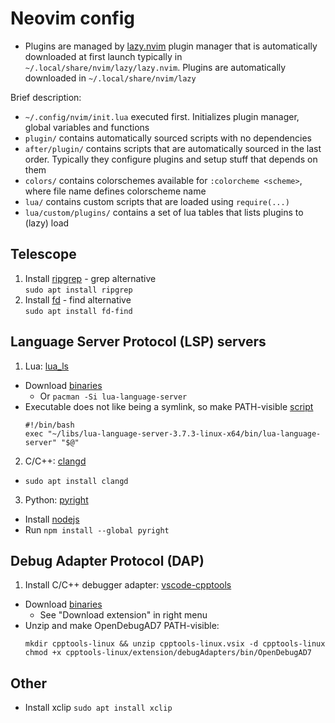 # Neovim config

* Plugins are managed by [lazy.nvim](https://github.com/folke/lazy.nvim) plugin manager
    that is automatically downloaded at first launch typically in `~/.local/share/nvim/lazy/lazy.nvim`.
    Plugins are automatically downloaded in `~/.local/share/nvim/lazy`

Brief description:
* `~/.config/nvim/init.lua` executed first. Initializes plugin manager, global variables and functions
* `plugin/` contains automatically sourced scripts with no dependencies
* `after/plugin/` contains scripts that are automatically sourced in the last order. Typically they configure plugins and setup stuff that depends on them
* `colors/` contains colorschemes available for `:colorcheme <scheme>`, where file name defines colorscheme name
* `lua/` contains custom scripts that are loaded using `require(...)`
* `lua/custom/plugins/` contains a set of lua tables that lists plugins to (lazy) load

## Telescope
1. Install [ripgrep](https://github.com/BurntSushi/ripgrep) - grep alternative  
  `sudo apt install ripgrep`
1. Install [fd](https://github.com/sharkdp/fd) - find alternative  
  `sudo apt install fd-find`

## Language Server Protocol (LSP) servers
1. Lua: [lua_ls](https://github.com/LuaLS/lua-language-server)
  * Download [binaries](https://github.com/LuaLS/lua-language-server/releases)
    * Or `pacman -Si lua-language-server`
  * Executable does not like being a symlink, so make PATH-visible [script](https://github.com/luals/lua-language-server/wiki/Getting-Started#command-line)
    ```
    #!/bin/bash
    exec "~/libs/lua-language-server-3.7.3-linux-x64/bin/lua-language-server" "$@"
    ```
2. C/C++: [clangd](https://clangd.llvm.org/)
  * `sudo apt install clangd`
3. Python: [pyright](https://github.com/microsoft/pyright)
  * Install [nodejs](https://nodejs.org/en/)
  * Run `npm install --global pyright`

## Debug Adapter Protocol (DAP)
1. Install C/C++ debugger adapter: [vscode-cpptools](https://github.com/microsoft/vscode-cpptools)
  <!-- [Guide](https://github.com/mfussenegger/nvim-dap/wiki/C-C---Rust-(gdb-via--vscode-cpptools)) -->
  * Download [binaries](https://marketplace.visualstudio.com/items?itemName=ms-vscode.cpptools)
    * See "Download extension" in right menu
  * Unzip and make OpenDebugAD7 PATH-visible:
    ```
    mkdir cpptools-linux && unzip cpptools-linux.vsix -d cpptools-linux
    chmod +x cpptools-linux/extension/debugAdapters/bin/OpenDebugAD7
    ```
## Other
* Install xclip `sudo apt install xclip`

